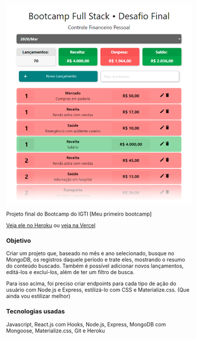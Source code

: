 <img src="app/client/public/imgReadme.png" >

Projeto final do Bootcamp do IGTI [Meu primeiro bootcamp]

<a href="https://pedropaulodf-desafio-final.herokuapp.com/" target="_blank">Veja ele no Heroku</a>
ou [veja na Vercel](https://igti-fullstack-projeto-final-react.vercel.app/)

### Objetivo
Criar um projeto que, baseado no mês e ano selecionado, busque no MongoDB, os registros daquele período e trate eles, mostrando o resumo do conteúdo buscado. Também é possível adicionar novos lançamentos, editá-los e excluí-los, além de ter um filtro de busca. 

Para isso acima, foi preciso criar endpoints para cada tipo de ação do usuário com Node.js e Express, estilizá-lo com CSS e Materialize.css. (Que ainda vou estilizar melhor)

### Tecnologias usadas
Javascript, React.js com Hooks, Node.js, Express, MongoDB com Mongoose, Materialize.css, Git e Heroku
